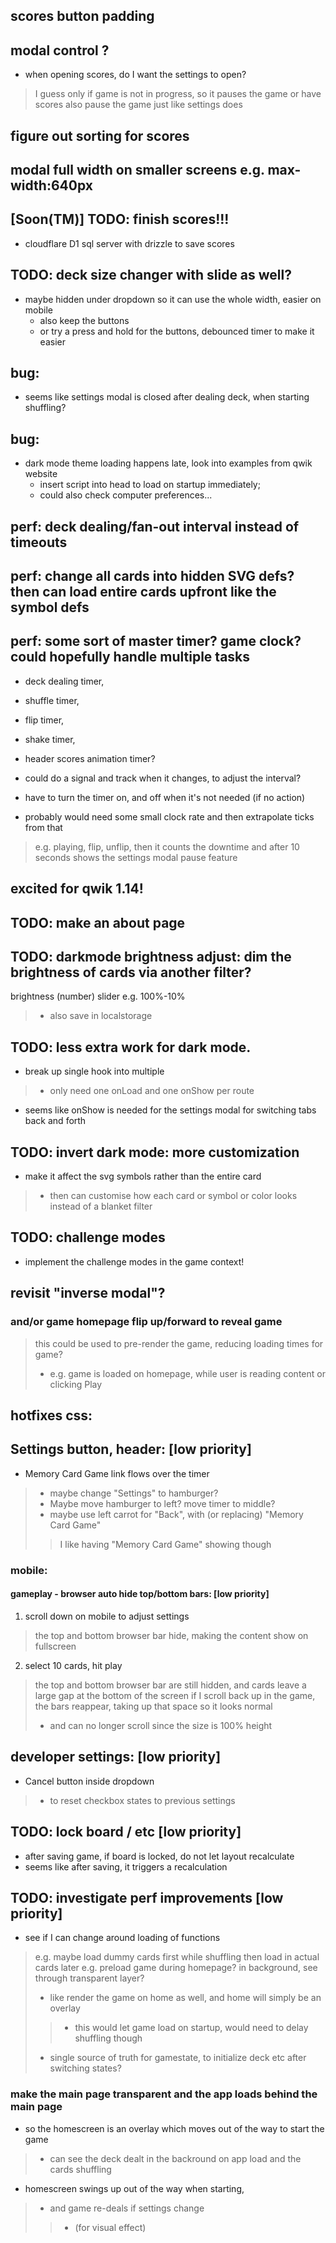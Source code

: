 ## scores button padding
## modal control ?
- when opening scores, do I want the settings to open? 
> I guess only if game is not in progress, so it pauses the game
> or have scores also pause the game just like settings does

## figure out sorting for scores

## modal full width on smaller screens e.g. max-width:640px



## [Soon(TM)] TODO: finish scores!!!
- cloudflare D1 sql server with drizzle to save scores


## TODO: deck size changer with slide as well?
- maybe hidden under dropdown so it can use the whole width, easier on mobile
  - also keep the buttons
  - or try a press and hold for the buttons, debounced timer to make it easier

## bug:
- seems like settings modal is closed after dealing deck, when starting shuffling?

## bug:
- dark mode theme loading happens late, look into examples from qwik website
  - insert script into head to load on startup immediately;
  - could also check computer preferences...

## perf: deck dealing/fan-out interval instead of timeouts

## perf: change all cards into hidden SVG defs? then can load entire cards upfront like the symbol defs

## perf: some sort of master timer? game clock? could hopefully handle multiple tasks
- deck dealing timer,
- shuffle timer,
- flip timer,
- shake timer,
- header scores animation timer?

- could do a signal and track when it changes, to adjust the interval?
- have to turn the timer on, and off when it's not needed (if no action)
- probably would need some small clock rate and then extrapolate ticks from that

> e.g. playing, flip, unflip, then it counts the downtime and after 10 seconds 
>   shows the settings modal pause feature




## excited for qwik 1.14!








## TODO: make an about page







## TODO: darkmode brightness adjust: dim the brightness of cards via another filter?
 brightness (number) slider e.g. 100%-10%
> - also save in localstorage

## TODO: less extra work for dark mode.
- break up single hook into multiple
> - only need one onLoad and one onShow per route
- seems like onShow is needed for the settings modal for switching tabs back and forth

## TODO: invert dark mode: more customization
- make it affect the svg symbols rather than the entire card
> - then can customise how each card or symbol or color looks instead of a blanket filter

## TODO: challenge modes
- implement the challenge modes in the game context!



## revisit "inverse modal"?
### and/or game homepage flip up/forward to reveal game
> this could be used to pre-render the game, reducing loading times for game?
> - e.g. game is loaded on homepage, while user is reading content or clicking Play



## hotfixes css:
## Settings button, header: [low priority]
- Memory Card Game link flows over the timer
> - maybe change "Settings" to hamburger? 
> - Maybe move hamburger to left? move timer to middle?
> - maybe use left carrot for "Back", with (or replacing) "Memory Card Game" 
> > I like having "Memory Card Game" showing though

### mobile:
#### gameplay - browser auto hide top/bottom bars: [low priority]
1. scroll down on mobile to adjust settings
> the top and bottom browser bar hide, making the content show on fullscreen
2. select 10 cards, hit play
> the top and bottom browser bar are still hidden, and cards leave a large gap at the bottom of the screen
> if I scroll back up in the game, the bars reappear, taking up that space so it looks normal
> - and can no longer scroll since the size is 100% height


## developer settings: [low priority]
- Cancel button inside dropdown
> - to reset checkbox states to previous settings

## TODO: lock board / etc [low priority]
- after saving game, if board is locked, do not let layout recalculate
- seems like after saving, it triggers a recalculation


## TODO: investigate perf improvements [low priority]
- see if I can change around loading of functions
> e.g. maybe load dummy cards first while shuffling then load in actual cards later
> e.g. preload game during homepage? in background, see through transparent layer?
> - like render the game on home as well, and home will simply be an overlay
> > - this would let game load on startup, would need to delay shuffling though
> - single source of truth for gamestate, to initialize deck etc after switching states?

### make the main page transparent and the app loads behind the main page
- so the homescreen is an overlay which moves out of the way to start the game
> - can see the deck dealt in the backround on app load and the cards shuffling
- homescreen swings up out of the way when starting,
> - and game re-deals if settings change
> > - (for visual effect)
